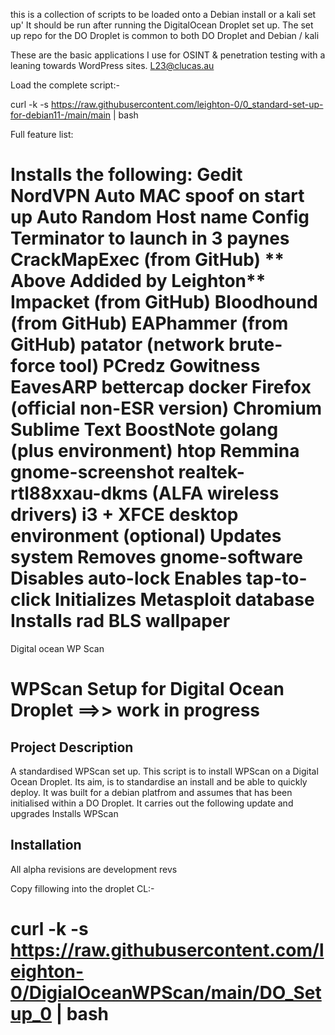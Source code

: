 this is a collection of scripts to be loaded onto a Debian install or a kali set up'
It should be run after running the DigitalOcean Droplet set up.
The set up repo for the DO Droplet is common to both DO Droplet and Debian / kali

These are the basic applications I use for OSINT & penetration testing with
a leaning towards WordPress sites.
L23@clucas.au

Load the complete script:-

curl -k -s https://raw.githubusercontent.com/leighton-0/0_standard-set-up-for-debian11-/main/main | bash

Full feature list:

Installs the following:
    Gedit
    NordVPN
    Auto MAC spoof on start up
    Auto Random Host name 
    Config Terminator to launch in 3 paynes
    CrackMapExec (from GitHub)
   ** Above Addided by Leighton**
    Impacket (from GitHub)
    Bloodhound (from GitHub)
    EAPhammer (from GitHub)
    patator (network brute-force tool)
    PCredz
    Gowitness
    EavesARP
    bettercap
    docker
    Firefox (official non-ESR version)
    Chromium
    Sublime Text
    BoostNote
    golang (plus environment)
    htop
    Remmina
    gnome-screenshot
    realtek-rtl88xxau-dkms (ALFA wireless drivers)
    i3 + XFCE desktop environment (optional)
Updates system
Removes gnome-software
Disables auto-lock
Enables tap-to-click
Initializes Metasploit database
Installs rad BLS wallpaper
==========================================================
Digital ocean WP Scan
# WPScan Setup for Digital Ocean Droplet ==>> work in progress

## Project Description
A standardised WPScan set up.
This script is to install WPScan on a Digital Ocean Droplet. Its aim, is to standardise an install and be able to quickly deploy.
It was built for a debian platfrom and assumes that has been initialised within a DO Droplet.
It carries out the following
update and upgrades
Installs
  WPScan

## Installation
All alpha revisions are development revs

Copy fillowing into the droplet CL:-

curl -k -s https://raw.githubusercontent.com/leighton-0/DigialOceanWPScan/main/DO_Setup_0 | bash
====================================================


